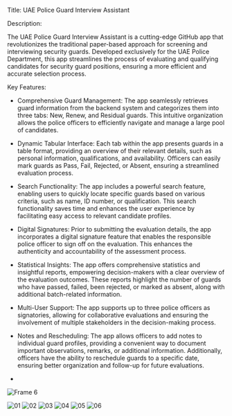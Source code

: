Title: UAE Police Guard Interview Assistant

Description:

The UAE Police Guard Interview Assistant is a cutting-edge GitHub app that revolutionizes the traditional paper-based approach for screening and interviewing security guards. Developed exclusively for the UAE Police Department, this app streamlines the process of evaluating and qualifying candidates for security guard positions, ensuring a more efficient and accurate selection process.

Key Features:

* Comprehensive Guard Management: The app seamlessly retrieves guard information from the backend system and categorizes them into three tabs: New, Renew, and Residual guards. This intuitive organization allows the police officers to efficiently navigate and manage a large pool of candidates.

* Dynamic Tabular Interface: Each tab within the app presents guards in a table format, providing an overview of their relevant details, such as personal information, qualifications, and availability. Officers can easily mark guards as Pass, Fail, Rejected, or Absent, ensuring a streamlined evaluation process.

* Search Functionality: The app includes a powerful search feature, enabling users to quickly locate specific guards based on various criteria, such as name, ID number, or qualification. This search functionality saves time and enhances the user experience by facilitating easy access to relevant candidate profiles.

* Digital Signatures: Prior to submitting the evaluation details, the app incorporates a digital signature feature that enables the responsible police officer to sign off on the evaluation. This enhances the authenticity and accountability of the assessment process.

* Statistical Insights: The app offers comprehensive statistics and insightful reports, empowering decision-makers with a clear overview of the evaluation outcomes. These reports highlight the number of guards who have passed, failed, been rejected, or marked as absent, along with additional batch-related information.

* Multi-User Support: The app supports up to three police officers as signatories, allowing for collaborative evaluations and ensuring the involvement of multiple stakeholders in the decision-making process.

* Notes and Rescheduling: The app allows officers to add notes to individual guard profiles, providing a convenient way to document important observations, remarks, or additional information. Additionally, officers have the ability to reschedule guards to a specific date, ensuring better organization and follow-up for future evaluations.
* 

![Frame 6](https://github.com/loye22/PoliceScreen/assets/65570842/a30dcc1f-8033-41d6-b146-841943ef4a61)

![01](https://github.com/loye22/PoliceScreen/assets/65570842/2f487f71-4697-423f-be12-36fcc65002a1)
![02](https://github.com/loye22/PoliceScreen/assets/65570842/b4028b4f-bc89-44c8-9f5c-7faf26e30f46)
![03](https://github.com/loye22/PoliceScreen/assets/65570842/b70a66bf-2d9b-4d3b-9a14-2643cc22b835)
![04](https://github.com/loye22/PoliceScreen/assets/65570842/5ef6b66b-ec50-4fc4-a38f-076c4daa22a1)
![05](https://github.com/loye22/PoliceScreen/assets/65570842/12956849-5b55-4283-a9f2-275322c1cd97)
![06](https://github.com/loye22/PoliceScreen/assets/65570842/32b405b2-99bd-4021-a39e-a167cf87d247)







